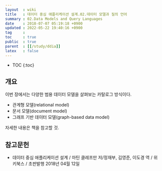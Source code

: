 ```yaml
---
layout  : wiki
title   : 데이터 중심 애플리케이션 설계.02.데이터 모델과 질의 언어
summary : 02.Data Models and Query Languages
date    : 2018-07-07 05:19:18 +0900
updated : 2022-05-22 19:40:16 +0900
tag     : 
toc     : true
public  : true
parent  : [[/study/ddia]]
latex   : false
---
```

* TOC
{:toc}

## 개요

이번 장에서는 다양한 범용 데이터 모델을 살펴보는 카탈로그 방식이다.

- 관계형 모델(relational model)
- 문서 모델(document model)
- 그래프 기반 데이터 모델(graph-based data model)

자세한 내용은 책을 참고할 것.

## 참고문헌

- 데이터 중심 애플리케이션 설계 / 마틴 클레프만 저/정재부, 김영준, 이도경 역 / 위키북스 / 초판발행 2018년 04월 12일

